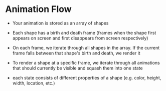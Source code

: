 # Animation Flow

- Your animation is stored as an array of shapes

- Each shape has a birth and death frame (frames when the shape first appears on screen and first disappears from screen respectively)

- On each frame, we iterate through all shapes in the array. If the current frame falls between that shape's birth and death, we render it

- To render a shape at a specific frame, we iterate through all animations that should currently be visible and squash them into one state

- each state consists of different properties of a shape (e.g. color, height, width, location, etc.)